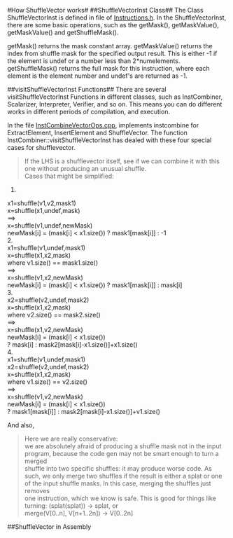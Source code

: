 #How ShuffleVector works#
##ShuffleVectorInst Class##
The Class ShuffleVectorInst is defined in file of [Instructions.h](https://github.com/laishzh/llvm/blob/master/include/llvm/IR/Instructions.h). In the ShuffleVectorInst, there are some basic operations, such as the getMask(), getMaskValue(), getMaskValue() and getShuffleMask(). 

getMask() returns the mask constant array.
getMaskValue() returns the index from shuffle mask for the specified output result. This is either -1 if the element is undef or a number less than 2*numelements.
getShuffleMask() returns the full mask for this instruction, where each element is the element number and undef's are returned as -1.

##visitShuffleVectorInst Functions##
There are several visitShuffleVectorInst Functions in different classes, such as InstCombiner, Scalarizer, Interpreter, Verifier, and so on. This means you can do different works in different periods of compilation, and execution.

In the file [InstCombineVectorOps.cpp](https://github.com/laishzh/llvm/blob/master/lib/Transforms/InstCombine/InstCombineVectorOps.cpp), implements instcombine for ExtractElement, InsertElement and ShuffleVector. The function InstCombiner::visitShuffleVectorInst has dealed with these four special cases for shufflevector.

>If the LHS is a shufflevector itself, see if we can combine it with this
one without producing an unusual shuffle.                               
Cases that might be simplified:                                         
1.                                                                      
x1=shuffle(v1,v2,mask1)                                                 
 x=shuffle(x1,undef,mask)                                               
       ==>                                                              
 x=shuffle(v1,undef,newMask)                                            
newMask[i] = (mask[i] < x1.size()) ? mask1[mask[i]] : -1                
2.                                                                      
x1=shuffle(v1,undef,mask1)                                              
 x=shuffle(x1,x2,mask)                                                  
where v1.size() == mask1.size()                                         
       ==>                                                              
 x=shuffle(v1,x2,newMask)                                               
newMask[i] = (mask[i] < x1.size()) ? mask1[mask[i]] : mask[i]           
3.                                                                      
x2=shuffle(v2,undef,mask2)                                              
 x=shuffle(x1,x2,mask)                                                  
where v2.size() == mask2.size()                                         
       ==>                                                              
 x=shuffle(x1,v2,newMask)                                               
newMask[i] = (mask[i] < x1.size())                                      
             ? mask[i] : mask2[mask[i]-x1.size()]+x1.size()             
4.                                                                      
x1=shuffle(v1,undef,mask1)                                              
x2=shuffle(v2,undef,mask2)                                              
 x=shuffle(x1,x2,mask)                                                  
where v1.size() == v2.size()                                            
       ==>                                                              
 x=shuffle(v1,v2,newMask)                                               
newMask[i] = (mask[i] < x1.size())                                      
             ? mask1[mask[i]] : mask2[mask[i]-x1.size()]+v1.size()      

And also, 
>Here we are really conservative:                                        
we are absolutely afraid of producing a shuffle mask not in the input   
program, because the code gen may not be smart enough to turn a merged  
shuffle into two specific shuffles: it may produce worse code.  As such,
we only merge two shuffles if the result is either a splat or one of the
input shuffle masks.  In this case, merging the shuffles just removes   
one instruction, which we know is safe.  This is good for things like   
turning: (splat(splat)) -> splat, or                                    
merge(V[0..n], V[n+1..2n]) -> V[0..2n]                                  

##ShuffleVector in Assembly 
